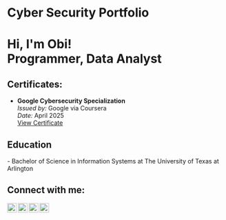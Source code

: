 # Cyber Security Portfolio

<h1>Hi, I'm Obi! <br/>Programmer, Data Analyst</h1>

<h2>Certificates:</h2>
<ul>
  <li>
    <strong>Google Cybersecurity Specialization</strong><br>
    <em>Issued by:</em> Google via Coursera<br>
    <em>Date:</em> April 2025<br>
    <a href="https://github.com/aburtz/cyberportfolio/blob/main/docs/assets/Coursera%20KD2JDCN3YAPS.pdf" target="_blank">View Certificate</a>
  </li>
</ul>
<h2>Education</h2>
- Bachelor of Science in Information Systems at The University of Texas at Arlington

<h2>Connect with me:</h2>

[<img align="left" alt="JoshMadakor | YouTube" width="22px" src="https://cdn.jsdelivr.net/npm/simple-icons@v3/icons/youtube.svg" />][youtube]
[<img align="left" alt="JoshMadakor | Twitter" width="22px" src="https://cdn.jsdelivr.net/npm/simple-icons@v3/icons/twitter.svg" />][twitter]
[<img align="left" alt="JoshMadakor | LinkedIn" width="22px" src="https://cdn.jsdelivr.net/npm/simple-icons@v3/icons/linkedin.svg" />][linkedin]
[<img align="left" alt="JoshMadakor | Instagram" width="22px" src="https://cdn.jsdelivr.net/npm/simple-icons@v3/icons/instagram.svg" />][instagram]

[twitter]: https://twitter.com/
[youtube]: https://www.youtube.com/c/
[instagram]: https://www.instagram.com/
[linkedin]: https://linkedin.com/in/
